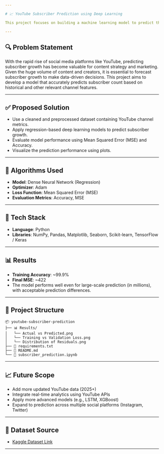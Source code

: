```yaml
---

# 📈 YouTube Subscriber Prediction using Deep Learning

This project focuses on building a machine learning model to predict the number of YouTube subscribers for a channel based on historical data and various growth metrics. The model helps estimate future subscriber counts and can assist creators and analysts in tracking audience growth trends.

---
```


## 🔍 Problem Statement

With the rapid rise of social media platforms like YouTube, predicting subscriber growth has become valuable for content strategy and marketing. Given the huge volume of content and creators, it is essential to forecast subscriber growth to make data-driven decisions. This project aims to develop a model that accurately predicts subscriber count based on historical and other relevant channel features.

---

## ✅ Proposed Solution

* Use a cleaned and preprocessed dataset containing YouTube channel metrics.
* Apply regression-based deep learning models to predict subscriber growth.
* Evaluate model performance using Mean Squared Error (MSE) and Accuracy.
* Visualize the prediction performance using plots.

---

## 🧠 Algorithms Used

* **Model**: Dense Neural Network (Regression)
* **Optimizer**: Adam
* **Loss Function**: Mean Squared Error (MSE)
* **Evaluation Metrics**: Accuracy, MSE

---

## 🔧 Tech Stack

* **Language**: Python
* **Libraries**: NumPy, Pandas, Matplotlib, Seaborn, Scikit-learn, TensorFlow / Keras

---

## 📊 Results

* **Training Accuracy**: \~99.9%
* **Final MSE**: \~422
* The model performs well even for large-scale prediction (in millions), with acceptable prediction differences.

---

## 📁 Project Structure

```
📦 youtube-subscriber-prediction
├── 📊 Results/
│   └── Actual vs Predicted.png
│   └── Training vs Validation Loss.png
│   └── Distribution of Residuals.png
├── 📄 requirements.txt
├── 📄 README.md
└── 📄 subscriber_prediction.ipynb
```

---

## 📈 Future Scope

* Add more updated YouTube data (2025+)
* Integrate real-time analytics using YouTube APIs
* Apply more advanced models (e.g., LSTM, XGBoost)
* Expand to prediction across multiple social platforms (Instagram, Twitter)

---

## 🔗 Dataset Source

* [Kaggle Dataset Link](https://www.kaggle.com/datasets/amansingh0000000/youtube-2025-dataset/data)
---
